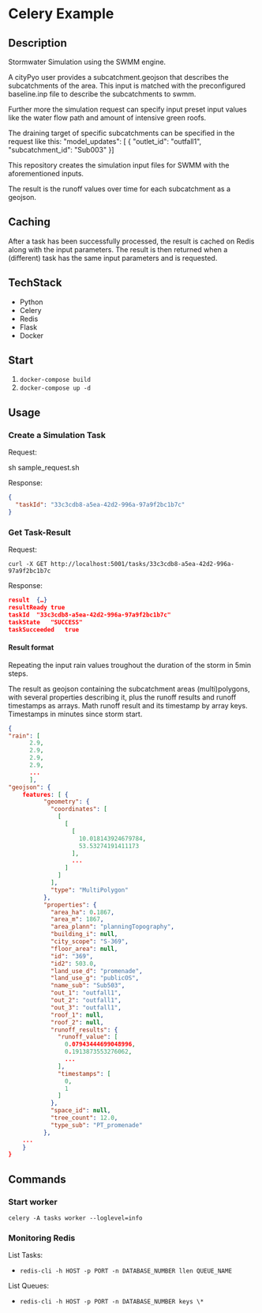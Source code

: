 # Celery Example

## Description

Stormwater Simulation using the SWMM engine. 

A cityPyo user provides a subcatchment.geojson that describes the subcatchments of the area. This input is matched with the preconfigured baseline.inp file to describe the subcatchments to swmm.

Further more the simulation request can specify input preset input values like the water flow path and amount of intensive green roofs. 

The draining target of specific subcatchments can be specified in the request like this: "model_updates": [ { "outlet_id": "outfall1", "subcatchment_id": "Sub003" }]

This repository creates the simulation input files for SWMM with the aforementioned inputs.

The result is the runoff values over time for each subcatchment as a geojson.

## Caching

After a task has been successfully processed, the result is cached on Redis along with the input parameters. The result is then returned when a (different) task has the same input parameters and is requested.

## TechStack

- Python
- Celery
- Redis
- Flask
- Docker

## Start

1. ``docker-compose build``
2. ``docker-compose up -d``

## Usage

### Create a Simulation Task

Request:

sh sample_request.sh

Response:

```json
{
  "taskId": "33c3cdb8-a5ea-42d2-996a-97a9f2bc1b7c"
}
```

### Get Task-Result

Request:

```
curl -X GET http://localhost:5001/tasks/33c3cdb8-a5ea-42d2-996a-97a9f2bc1b7c
```

Response:

```json
result	{…}
resultReady	true
taskId	"33c3cdb8-a5ea-42d2-996a-97a9f2bc1b7c"
taskState	"SUCCESS"
taskSucceeded	true
```

#### Result format

Repeating the input rain values troughout the duration of the storm in 5min steps.

The result as geojson containing  the subcatchment areas (multi)polygons, with several properties describing it, plus the runoff results and runoff timestamps as arrays. Math runoff result and its timestamp by array keys. Timestamps in minutes since storm start.

```json
{
"rain": [
      2.9,
      2.9,
      2.9,
      2.9,
      ...
      ],
"geojson": {
	features: [ {
          "geometry": {
            "coordinates": [
              [
                [
                  [
                    10.018143924679784,
                    53.53274191411173
                  ], 
                  ...
                ]
              ]
            ],
            "type": "MultiPolygon"
          },
          "properties": {
            "area_ha": 0.1867,
            "area_m": 1867,
            "area_plann": "planningTopography",
            "building_i": null,
            "city_scope": "S-369",
            "floor_area": null,
            "id": "369",
            "id2": 503.0,
            "land_use_d": "promenade",
            "land_use_g": "publicOS",
            "name_sub": "Sub503",
            "out_1": "outfall1",
            "out_2": "outfall1",
            "out_3": "outfall1",
            "roof_1": null,
            "roof_2": null,
            "runoff_results": {
              "runoff_value": [
                0.07943444699048996,
                0.1913873553276062,
                ...
              ],
              "timestamps": [
                0,
                1
              ]
            },
            "space_id": null,
            "tree_count": 12.0,
            "type_sub": "PT_promenade"
          },
	...
	}
}
```

## Commands

### Start worker

``celery -A tasks worker --loglevel=info``

### Monitoring Redis

List Tasks:

- ``redis-cli -h HOST -p PORT -n DATABASE_NUMBER llen QUEUE_NAME``

List Queues:

- ``redis-cli -h HOST -p PORT -n DATABASE_NUMBER keys \*``
